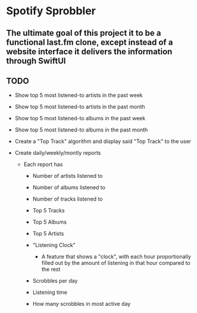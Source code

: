 # Spotify Sprobbler

## The ultimate goal of this project it to be a functional last.fm clone, except instead of a website interface it delivers the information through SwiftUI

## TODO
- Show top 5 most listened-to artists in the past week
- Show top 5 most listened-to artists in the past month

- Show top 5 most listened-to albums in the past week
- Show top 5 most listened-to albums in the past month

- Create a "Top Track" algorithm and display said "Top Track" to the user
- Create daily/weekly/montly reports
    - Each report has
        - Number of artists listened to
        - Number of albums listened to
        - Number of tracks listened to

        - Top 5 Tracks
        - Top 5 Albums
        - Top 5 Artists

        - "Listening Clock"
            - A feature that shows a "clock", with each hour proportionally filled out by the amount of listening in that hour compared to the rest

        - Scrobbles per day
        - Listening time
        - How many scrobbles in most active day
